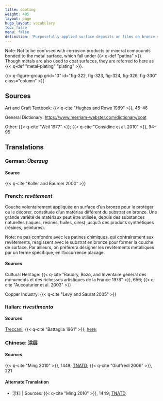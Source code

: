 ```yaml
---
title: coating
weight: 485
layout: page
hugo_layout: vocabulary
toc: false
menu: false
definition: 'Purposefully applied surface deposits or films on bronze sculpture that consist of materials chemically different from the metal substrate. Their composition can vary widely, ranging from natural substances such as lacquer, resin, oil, and wax to synthetic resins. Coatings may be decorative and/or protective. In the study of Renaissance bronzes, for example, applied lacquer-like coatings are often referred to as “organic patinas.”'
---
```


<div class="backmatter">
Note: Not to be confused with corrosion products or mineral compounds bonded to the metal surface, which fall under {{< q-def "patina" >}}. Though metals are also used to coat surfaces, they are referred to here as {{< q-def "metal-plating" "plating" >}}.
</div>

{{< q-figure-group grid="3" id="fig-322, fig-323, fig-324, fig-326, fig-330" class="column" >}}

## Sources

Art and Craft Textbook: {{< q-cite "Hughes and Rowe 1989" >}}, 45–46

General Dictionary: <https://www.merriam-webster.com/dictionary/coat>

Other: {{< q-cite "Weil 1977" >}}; {{< q-cite "Considine et al. 2010" >}}, 94–95

## Translations

<div class="accordion">

### **German**: *Überzug*

#### Source

{{< q-cite "Koller and Baumer 2000" >}}

### **French**: *revêtement*

Couche volontairement appliquée en surface d’un bronze pour le protéger ou le décorer, constituée d’un matériau différent du substrat en bronze. Une grande variété de matériaux peut être utilisée, depuis des substances naturelles (laques, résines, huiles, cires) jusqu’à des produits synthétiques (résines, peintures).

<div class="backmatter">
Note: ne pas confondre avec les patines chimiques, qui contrairement aux revêtements, réagissent avec le substrat en bronze pour former la couche de surface. Par ailleurs, on préférera désigner les revêtements métalliques par un terme spécifique, en l’occurrence placage.
</div>

#### Sources

Cultural Heritage: {{< q-cite "Baudry, Bozo, and Inventaire général des monuments et des richesses artistiques de la France 1978" >}}, 656; {{< q-cite "Aucouturier et al. 2003" >}}

Copper Industry: {{< q-cite "Levy and Saurat 2005" >}}

### **Italian**: *rivestimento*

#### Sources

[Treccani](https://www.treccani.it/vocabolario/rivestimento); {{< q-cite "Battaglia 1961" >}}, [here](http://www.gdli.it/pdf_viewer/Scripts/pdf.js/web/viewer.asp?file=/PDF/GDLI16/GDLI_16_ocr_1065.pdf&parola=rivestimento);

### **Chinese**: 涂层

#### Sources

{{< q-cite "Ming 2010" >}}, 1448; [TNATD](https://terms.naer.edu.tw/detail/207700/?index=8); {{< q-cite "Giuffredi 2006" >}}, 221

#### Alternate Translation

- 涂料 | Sources: {{< q-cite "Ming 2010" >}}, 1449; [TNATD](https://terms.naer.edu.tw/detail/627946/?index=6)

</div>

